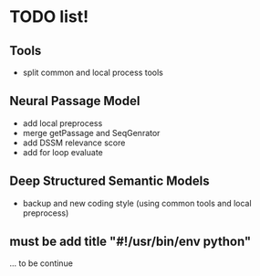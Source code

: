 # TODO list!
## Tools
  - split common and local process tools
## Neural Passage Model
  - add local preprocess
  - merge getPassage and SeqGenrator
  - add DSSM relevance score
  - add for loop evaluate
## Deep Structured Semantic Models
  - backup and new coding style (using common tools and local preprocess)

## must be add title "#!/usr/bin/env python"

... to be continue
